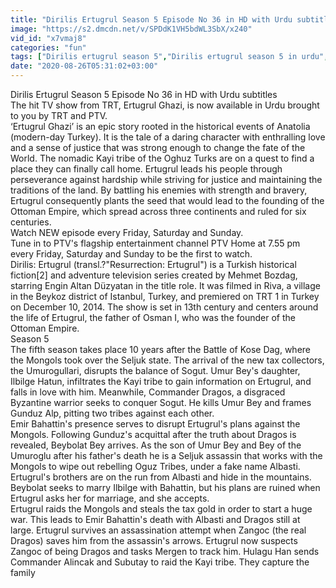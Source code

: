 ```yaml
---
title: "Dirilis Ertugrul Season 5 Episode No 36 in HD with Urdu subtitles-P1"
image: "https://s2.dmcdn.net/v/SPDdK1VH5bdWL3SbX/x240"
vid_id: "x7vmaj8"
categories: "fun"
tags: ["Dirilis ertugrul season 5","Dirilis ertugrul season 5 in urdu","Dirilis ertugrul season 5 full in urdu"]
date: "2020-08-26T05:31:02+03:00"
---
```

Dirilis Ertugrul Season 5 Episode No 36 in HD with Urdu subtitles  <br>The hit TV show from TRT, Ertugrul Ghazi, is now available in Urdu brought to you by TRT and PTV.   <br>‘Ertugrul Ghazi’ is an epic story rooted in the historical events of Anatolia (modern-day Turkey). It is the tale of a daring character with enthralling love and a sense of justice that was strong enough to change the fate of the World. The nomadic Kayi tribe of the Oghuz Turks are on a quest to find a place they can finally call home. Ertugrul leads his people through perseverance against hardship while striving for justice and maintaining the traditions of the land. By battling his enemies with strength and bravery, Ertugrul consequently plants the seed that would lead to the founding of the Ottoman Empire, which spread across three continents and ruled for six centuries.  <br>Watch NEW episode every Friday, Saturday and Sunday.  <br>Tune in to PTV's flagship entertainment channel PTV Home at 7.55 pm every Friday, Saturday and Sunday to be the first to watch.  <br>Dirilis: Ertugrul (transl.?&quot;Resurrection: Ertugrul&quot;) is a Turkish historical fiction[2] and adventure television series created by Mehmet Bozdag, starring Engin Altan Düzyatan in the title role. It was filmed in Riva, a village in the Beykoz district of Istanbul, Turkey, and premiered on TRT 1 in Turkey on December 10, 2014. The show is set in 13th century and centers around the life of Ertugrul, the father of Osman I, who was the founder of the Ottoman Empire.  <br>Season 5  <br>The fifth season takes place 10 years after the Battle of Kose Dag, where the Mongols took over the Seljuk state. The arrival of the new tax collectors, the Umurogullari, disrupts the balance of Sogut. Umur Bey's daughter, Ilbilge Hatun, infiltrates the Kayi tribe to gain information on Ertugrul, and falls in love with him. Meanwhile, Commander Dragos, a disgraced Byzantine warrior seeks to conquer Sogut. He kills Umur Bey and frames Gunduz Alp, pitting two tribes against each other.  <br>Emir Bahattin's presence serves to disrupt Ertugrul's plans against the Mongols. Following Gunduz's acquittal after the truth about Dragos is revealed, Beybolat Bey arrives. As the son of Umur Bey and Bey of the Umuroglu after his father's death he is a Seljuk assassin that works with the Mongols to wipe out rebelling Oguz Tribes, under a fake name Albasti. Ertugrul's brothers are on the run from Albasti and hide in the mountains. Beybolat seeks to marry Ilbilge with Bahattin, but his plans are ruined when Ertugrul asks her for marriage, and she accepts.  <br>Ertugrul raids the Mongols and steals the tax gold in order to start a huge war. This leads to Emir Bahattin's death with Albasti and Dragos still at large. Ertugrul survives an assassination attempt when Zangoc (the real Dragos) saves him from the assassin's arrows. Ertugrul now suspects Zangoc of being Dragos and tasks Mergen to track him. Hulagu Han sends Commander Alincak and Subutay to raid the Kayi tribe. They capture the family
